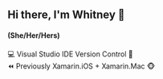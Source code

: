 ## Hi there, I'm Whitney :wave:
#### (She/Her/Hers)

:computer: Visual Studio IDE Version Control 🌳<br />
:rewind: Previously Xamarin.iOS + Xamarin.Mac :monkey_face:<br />

<!--
**whitneyschmidt/whitneyschmidt** is a ✨ _special_ ✨ repository because its `README.md` (this file) appears on your GitHub profile.

Here are some ideas to get you started:

- 🔭 I’m currently working on ...
- 🌱 I’m currently learning ...
- 👯 I’m looking to collaborate on ...
- 🤔 I’m looking for help with ...
- 💬 Ask me about ...
- 📫 How to reach me: ...
- 😄 Pronouns: ...
- ⚡ Fun fact: ...
-->
